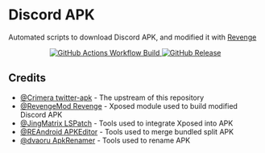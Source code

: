 # Discord APK
Automated scripts to download Discord APK, and modified it with [Revenge](https://github.com/revenge-mod/revenge)

<div align="center">

[![GitHub Actions Workflow Build](https://img.shields.io/github/actions/workflow/status/mementomoryn/discord-apk/build.yaml?branch=master&style=for-the-badge&logo=github%20actions&logoColor=FFFFFF&label=Build&labelColor=444444&color=222333)
](../../actions/workflows/build.yaml)
[![GitHub Release](https://img.shields.io/github/v/release/mementomoryn/discord-apk?sort=date&display_name=release&style=for-the-badge&logo=github&logoColor=FFFFFF&label=Release&labelColor=444444&color=222333)](../../releases)

</div>

## Credits
- [@Crimera twitter-apk](https://github.com/crimera/twitter-apk) - The upstream of this repository
- [@RevengeMod Revenge](https://github.com/revenge-mod/revenge) - Xposed module used to build modified Discord APK
- [@JingMatrix LSPatch](https://github.com/JingMatrix/LSPatch) - Tools used to integrate Xposed into APK
- [@REAndroid APKEditor](https://github.com/REAndroid/APKEditor) - Tools used to merge bundled split APK
- [@dvaoru ApkRenamer](https://github.com/dvaoru/ApkRenamer) - Tools used to rename APK
